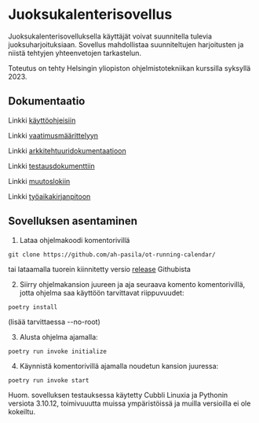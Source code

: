 # Juoksukalenterisovellus

Juoksukalenterisovelluksella käyttäjät voivat suunnitella tulevia juoksuharjoituksiaan. 
Sovellus mahdollistaa suunniteltujen harjoitusten ja niistä tehtyjen yhteenvetojen tarkastelun. 

Toteutus on tehty Helsingin yliopiston ohjelmistotekniikan kurssilla syksyllä 2023. 

## Dokumentaatio

Linkki [käyttöohjeisiin](https://github.com/ah-pasila/ot-running-calendar/blob/master/dokumentaatio/kayttoohjeet.md)

Linkki [vaatimusmäärittelyyn](https://github.com/ah-pasila/ot-running-calendar/blob/master/dokumentaatio/vaatimusmaarittely.md)

Linkki [arkkitehtuuridokumentaatioon](https://github.com/ah-pasila/ot-running-calendar/blob/master/dokumentaatio/arkkitehtuuri.md)

Linkki [testausdokumenttiin](https://github.com/ah-pasila/ot-running-calendar/blob/master/dokumentaatio/testaus.md)

Linkki [muutoslokiin](https://github.com/ah-pasila/ot-running-calendar/blob/master/dokumentaatio/changelog.md)

Linkki [työaikakirjanpitoon](https://github.com/ah-pasila/ot-running-calendar/blob/master/dokumentaatio/tyoaikakirjanpito.md)

## Sovelluksen asentaminen

1. Lataa ohjelmakoodi komentorivillä 
```
git clone https://github.com/ah-pasila/ot-running-calendar/ 
```
tai lataamalla tuorein kiinnitetty versio [release](https://github.com/ah-pasila/ot-running-calendar/releases) Githubista

2. Siirry ohjelmakansion juureen ja aja seuraava komento komentorivillä, jotta ohjelma saa käyttöön tarvittavat riippuvuudet: 
```
poetry install
```
(lisää tarvittaessa --no-root)

3. Alusta ohjelma ajamalla: 
```
poetry run invoke initialize
```
4. Käynnistä komentorivillä ajamalla noudetun kansion juuressa: 
```
poetry run invoke start
```
Huom. sovelluksen testauksessa käytetty Cubbli Linuxia ja Pythonin versiota 3.10.12, toimivuuutta muissa ympäristöissä ja muilla versioilla ei ole kokeiltu.